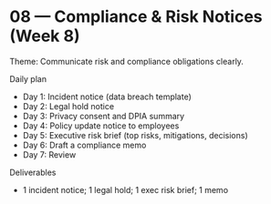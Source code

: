# 08 — Compliance & Risk Notices (Week 8)

Theme: Communicate risk and compliance obligations clearly.

Daily plan
- Day 1: Incident notice (data breach template)
- Day 2: Legal hold notice
- Day 3: Privacy consent and DPIA summary
- Day 4: Policy update notice to employees
- Day 5: Executive risk brief (top risks, mitigations, decisions)
- Day 6: Draft a compliance memo
- Day 7: Review

Deliverables
- 1 incident notice; 1 legal hold; 1 exec risk brief; 1 memo
